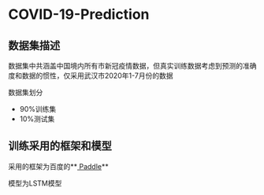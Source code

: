 # COVID-19-Prediction
## 数据集描述

数据集中共涵盖中国境内所有市新冠疫情数据，但真实训练数据考虑到预测的准确度和数据的惯性，仅采用武汉市2020年1-7月份的数据

数据集划分

- 90%训练集
- 10%测试集

## 训练采用的框架和模型

采用的框架为百度的**[ Paddle](https://github.com/PaddlePaddle/Paddle)**

模型为LSTM模型

